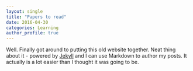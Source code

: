 ```yaml
---
layout: single
title: "Papers to read"
date: 2016-04-30
categories: Learning
author_profile: true
---
```


Well. Finally got around to putting this old website together. Neat thing about it - powered by [Jekyll](http://jekyllrb.com) and I can use Markdown to author my posts. It actually is a lot easier than I thought it was going to be.